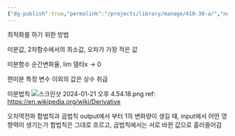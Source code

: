 ```yaml
---
{"dg-publish":true,"permalink":"/projects/library/manage/410-30-a/","noteIcon":"0","created":"2024-01-21T16:44:17.466+09:00","updated":"2024-01-26T01:39:20.820+09:00"}
---
```



최적화를 하기 위한 방법


미분값, 2차함수에서의 최소값, 오차가 가장 적은 값

미분함수
순간변화율, lim 델타x -> 0

편미분
특정 변수 이외의 값은 상수 취급

미분법칙
![스크린샷 2024-01-21 오후 4.54.18.png](/img/user/images/%EC%8A%A4%ED%81%AC%EB%A6%B0%EC%83%B7%202024-01-21%20%EC%98%A4%ED%9B%84%204.54.18.png)
ref: https://en.wikipedia.org/wiki/Derivative

오차역전파
합법칙과 곱법칙
output에서 부터 1의 변화량이 생길 때, input에서 어떤 영향력이 생기는가
합법칙은 그대로 흐르고, 곱법칙에서는 서로 바뀐 값으로 흘러들어감



